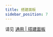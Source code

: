 ```yaml
---
title: 搭建面板
sidebar_position: 7
---
```


请见 [通用 | 搭建面板](https://nitwikit.8aka.org/process/dashboard)
